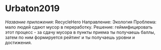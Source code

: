 # Urbaton2019

*Название приложения*: RecycleHero
Направление: Экология 
Проблема: мало людей сдают мусор в переработку.
Решение: геймифицировать этот процесс - за сдачу мусора в пункты приема ты получаешь баллы, затем по ним формируется рейтинг и ты получаешь уровни и достижения.


